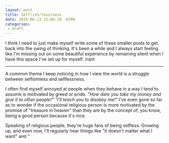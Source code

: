 ```yaml
---
layout: post
title: Self(ish/less)ness
date: 2019-06-13 15:04:20 -0700
categories:
 - draft
---
```



I think I need to just make myself write some of these smaller posts to get back into the swing of thinking. It's been a while and I always start feeling like I'm missing out on some beautiful experience by remaining silent when I have this space I've set up for myself. /rant

 ---

A common theme I keep noticing in how I view the world is a struggle between selfishness and selflessness.

I often find myself annoyed at people when they behave in a way I tend to assume is motivated by greed or pride. *"How dare you take my money and give it to other people!" "I'll teach you to disobey me!"* I've even gone so far as to wonder if the occasional religious person is more motivated by the promise of "treasure in heaven" than they are by the concept of, you know, being a good person because it's nice.

Speaking of religious people, they're huge fans of being selfless. Growing up, and even now, I'll regularly hear things like "it doesn't matter what I want" and "



